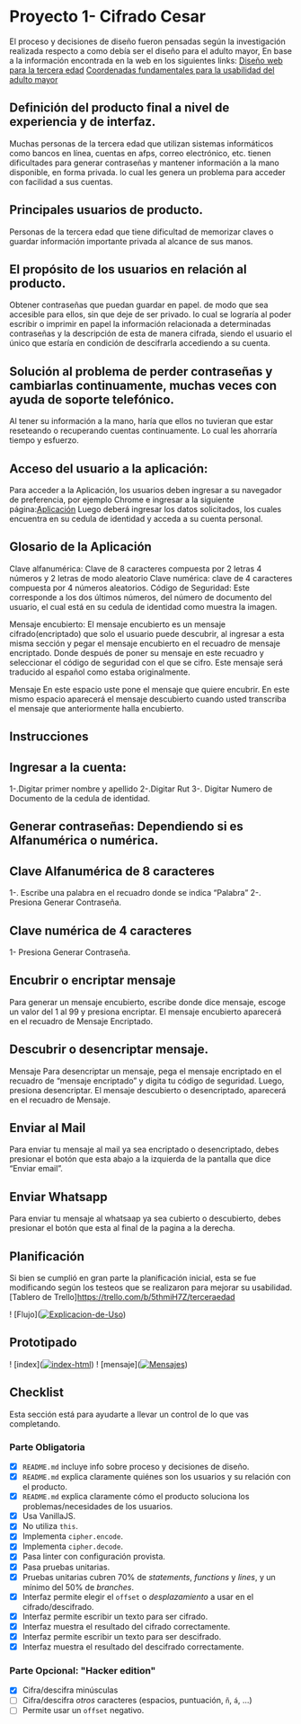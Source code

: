 # Proyecto 1- Cifrado Cesar
El proceso y decisiones de diseño fueron pensadas según la investigación realizada respecto a como debía ser el diseño para el adulto mayor, En base a la información encontrada en la web en los siguientes links:
[Diseño web para la tercera edad](http://www.staffcreativa.pe/blog/diseno-web-para-la-tercera-edad/)
[Coordenadas fundamentales para la usabilidad del adulto mayor](https://blog.ida.cl/diseno/4-coordenadas-fundamentales-usabilidad-adultos-mayores/#perceptiva)


## Definición del producto final a nivel de experiencia y de interfaz.

Muchas personas de la tercera edad que utilizan sistemas informáticos como bancos en línea, cuentas en afps, correo electrónico, etc. tienen dificultades para generar contraseñas y mantener información a la mano disponible, en forma privada. lo cual les genera un problema para acceder con facilidad a sus cuentas.  

## Principales usuarios de producto.   

Personas de la tercera edad que tiene dificultad de memorizar claves o guardar información importante privada al alcance de sus manos.

## El propósito de los usuarios en relación al producto.
Obtener contraseñas que puedan guardar en papel. de modo que sea accesible para ellos, sin que deje de ser privado. lo cual se lograría al poder escribir o imprimir en papel la información relacionada a determinadas contraseñas y la descripción de esta de manera cifrada, siendo el usuario el único que estaría en condición de descifrarla accediendo a su cuenta. 


## Solución al problema de perder contraseñas y cambiarlas continuamente, muchas veces con ayuda de soporte telefónico. 

Al tener su información a la mano, haría que ellos no tuvieran que estar reseteando o recuperando cuentas continuamente.  Lo cual les ahorraría tiempo y esfuerzo.


## Acceso del usuario a la aplicación:
Para acceder a la Aplicación, los usuarios  deben ingresar a  su navegador de preferencia, por  ejemplo Chrome e ingresar a la siguiente página:[Aplicación](https://nataliasaavedram.github.io/SCL011-Cipher/src/index.html)
Luego deberá ingresar los datos solicitados, los cuales encuentra en su cedula de identidad y acceda a su cuenta personal.


## Glosario de la Aplicación
Clave alfanumérica: Clave de 8 caracteres compuesta por 2 letras 4 números y 2 letras de modo aleatorio
Clave numérica: clave de 4 caracteres  compuesta por 4 números aleatorios. 
Código de Seguridad: Este corresponde a los dos últimos números, del número de documento del usuario, el cual está en su cedula de identidad como muestra la imagen. 

Mensaje encubierto: El mensaje encubierto es un mensaje cifrado(encriptado) que solo el usuario puede descubrir, al ingresar a esta misma sección y pegar el mensaje encubierto en el recuadro de mensaje encriptado. Donde después de poner su mensaje en este recuadro y seleccionar el código de seguridad con el que se cifro. Este mensaje será traducido al español como estaba originalmente.

Mensaje 
En este espacio uste pone el mensaje que quiere encubrir. En este mismo espacio aparecerá el mensaje descubierto cuando usted transcriba el mensaje que anteriormente halla encubierto. 





## Instrucciones
## Ingresar a la cuenta:
1-.Digitar primer nombre y apellido
2-.Digitar Rut 
3-. Digitar Numero de Documento de la cedula de identidad.

## Generar contraseñas: Dependiendo si es Alfanumérica o numérica.
## Clave Alfanumérica de 8 caracteres
1-. Escribe una palabra en el recuadro donde se indica “Palabra”
2-. Presiona Generar Contraseña.
## Clave numérica de 4 caracteres
1- Presiona Generar Contraseña.

## Encubrir o encriptar mensaje
Para generar un mensaje encubierto, escribe donde dice mensaje, escoge un valor del 1 al 99 y presiona encriptar.
El mensaje encubierto aparecerá en el recuadro de Mensaje Encriptado.

## Descubrir o desencriptar mensaje.
Mensaje 
Para desencriptar un mensaje, pega el mensaje encriptado en el recuadro de “mensaje encriptado” y digita tu código de seguridad. Luego, presiona desencriptar. El mensaje descubierto o desencriptado, aparecerá en el recuadro de Mensaje.

## Enviar al Mail
Para enviar tu mensaje al mail ya sea encriptado o desencriptado, debes presionar el botón que esta abajo a la izquierda de la pantalla que dice “Enviar email”.

## Enviar Whatsapp
Para enviar tu mensaje al whatsaap ya sea cubierto o descubierto, debes presionar el botón que esta al final de la pagina a la derecha. 


## Planificación 
Si bien se cumplió en gran parte la planificación inicial, esta se fue modificando según los testeos que se realizaron para mejorar su usabilidad.
[Tablero de Trello]https://trello.com/b/5thmiH7Z/terceraedad  

! [Flujo](<a href="https://imgbb.com/"><img src="https://i.ibb.co/fNpnM7h/Explicacion-de-Uso.png" alt="Explicacion-de-Uso" border="0" /></a>)


## Prototipado
! [index](<a href="https://imgbb.com/"><img src="https://i.ibb.co/KwF95W6/index-html.png" alt="index-html" border="0" /></a>)
! [mensaje](<a href="https://imgbb.com/"><img src="https://i.ibb.co/ZgQyP6v/Mensajes.png" alt="Mensajes" border="0" /></a>)


## Checklist
Esta sección está  para ayudarte a llevar un control de lo que vas completando.

### Parte Obligatoria
* [x] `README.md` incluye info sobre proceso y decisiones de diseño.
* [x] `README.md` explica claramente quiénes son los usuarios y su relación con
  el producto.
* [x] `README.md` explica claramente cómo el producto soluciona los
  problemas/necesidades de los usuarios.
* [x] Usa VanillaJS.
* [x] No utiliza `this`.
* [x] Implementa `cipher.encode`.
* [x] Implementa `cipher.decode`.
* [x] Pasa linter con configuración provista.
* [x] Pasa pruebas unitarias.
* [x] Pruebas unitarias cubren 70% de _statements_, _functions_ y _lines_, y un
  mínimo del 50% de _branches_.
* [x] Interfaz permite elegir el `offset` o _desplazamiento_ a usar en el
  cifrado/descifrado.
* [x]  Interfaz permite escribir un texto para ser cifrado.
* [x] Interfaz muestra el resultado del cifrado correctamente.
* [x] Interfaz permite escribir un texto para ser descifrado.
* [x] Interfaz muestra el resultado del descifrado correctamente.

### Parte Opcional: "Hacker edition"
* [x] Cifra/descifra minúsculas
* [ ] Cifra/descifra _otros_ caracteres (espacios, puntuación, `ñ`, `á`, ...)
* [ ] Permite usar un `offset` negativo.
